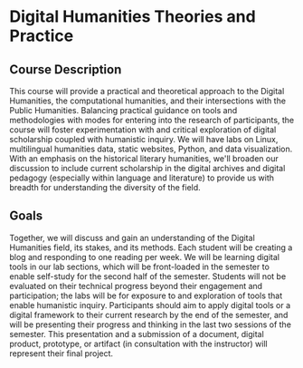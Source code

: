 # Digital Humanities Theories and Practice

## Course Description

This course will provide a practical and theoretical approach to the Digital Humanities, the computational humanities, and their intersections with the Public Humanities. Balancing practical guidance on tools and methodologies with modes for entering into the research of participants, the course will foster experimentation with and critical exploration of digital scholarship coupled with humanistic inquiry. We will have labs on Linux, multilingual humanities data, static websites, Python, and data visualization. With an emphasis on the historical literary humanities, we'll broaden our discussion to include current scholarship in the digital archives and digital pedagogy (especially within language and literature) to provide us with breadth for understanding the diversity of the field.

## Goals

Together, we will discuss and gain an understanding of the Digital Humanities field, its stakes, and its methods. Each student will be creating a blog and responding to one reading per week. We will be learning digital tools in our lab sections, which will be front-loaded in the semester to enable self-study for the second half of the semester. Students will not be evaluated on their technical progress beyond their engagement and participation; the labs will be for exposure to and exploration of tools that enable humanistic inquiry. Participants should aim to apply digital tools or a digital framework to their current research by the end of the semester, and will be presenting their progress and thinking in the last two sessions of the semester. This presentation and a submission of a document, digital product, prototype, or artifact (in consultation with the instructor) will represent their final project.
